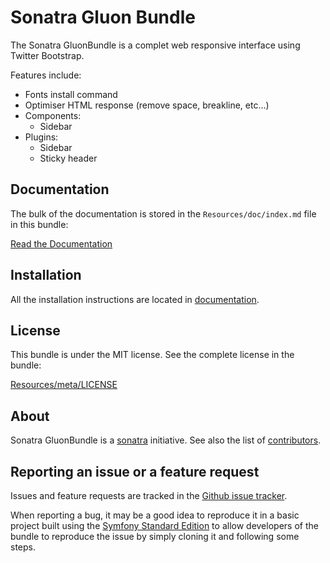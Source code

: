 Sonatra Gluon Bundle
====================

The Sonatra GluonBundle is a complet web responsive interface using Twitter Bootstrap.

Features include:

- Fonts install command
- Optimiser HTML response (remove space, breakline, etc...)
- Components:
  - Sidebar
- Plugins:
  - Sidebar
  - Sticky header

Documentation
-------------

The bulk of the documentation is stored in the `Resources/doc/index.md`
file in this bundle:

[Read the Documentation](Resources/doc/index.md)

Installation
------------

All the installation instructions are located in [documentation](Resources/doc/index.md).

License
-------

This bundle is under the MIT license. See the complete license in the bundle:

[Resources/meta/LICENSE](Resources/meta/LICENSE)

About
-----

Sonatra GluonBundle is a [sonatra](https://github.com/sonatra) initiative.
See also the list of [contributors](https://github.com/sonatra/SonatraGluonBundle/contributors).

Reporting an issue or a feature request
---------------------------------------

Issues and feature requests are tracked in the [Github issue tracker](https://github.com/sonatra/SonatraGluonBundle/issues).

When reporting a bug, it may be a good idea to reproduce it in a basic project
built using the [Symfony Standard Edition](https://github.com/symfony/symfony-standard)
to allow developers of the bundle to reproduce the issue by simply cloning it
and following some steps.
